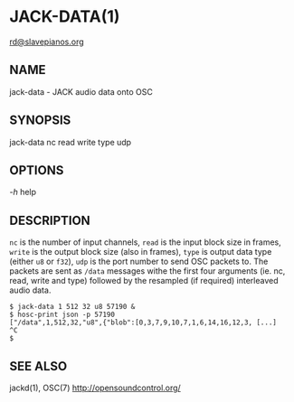 JACK-DATA(1)
============
<rd@slavepianos.org>

NAME
----
jack-data - JACK audio data onto OSC

SYNOPSIS
--------
jack-data nc read write type udp

OPTIONS
-------
*-h*
help

DESCRIPTION
-----------

`nc` is the number of input channels, `read` is the input block size
in frames, `write` is the output block size (also in frames), `type`
is output data type (either `u8` or `f32`), `udp` is the port number
to send OSC packets to.  The packets are sent as `/data` messages
withe the first four arguments (ie. nc, read, write and type) followed
by the resampled (if required) interleaved audio data.


    $ jack-data 1 512 32 u8 57190 &
    $ hosc-print json -p 57190
    ["/data",1,512,32,"u8",{"blob":[0,3,7,9,10,7,1,6,14,16,12,3, [...]
    ^C
    $


SEE ALSO
--------
jackd(1), OSC(7) <http://opensoundcontrol.org/>
